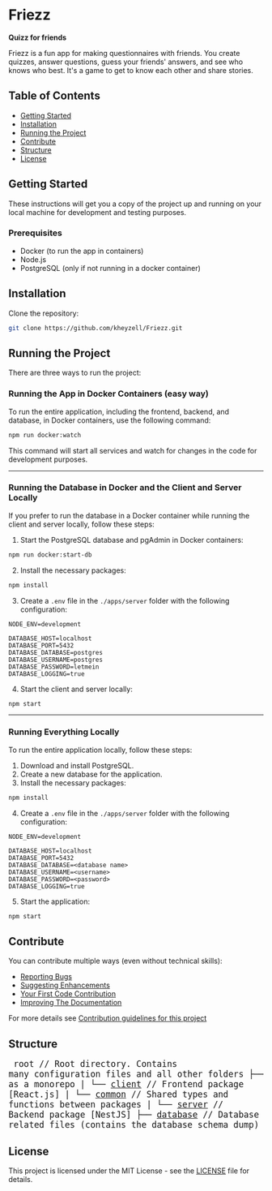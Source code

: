 # Friezz 
**Quizz for friends**

Friezz is a fun app for making questionnaires with friends. You create quizzes, answer questions, guess your friends' answers, and see who knows who best. It's a game to get to know each other and share stories.

## Table of Contents

- [Getting Started](#getting-started)
- [Installation](#installation)
- [Running the Project](#running-the-project)
- [Contribute](#contribute)
- [Structure](#structure)
- [License](#license)

## Getting Started

These instructions will get you a copy of the project up and running on your local machine for development and testing purposes.

### Prerequisites

- Docker (to run the app in containers)
- Node.js
- PostgreSQL (only if not running in a docker container)

## Installation

Clone the repository:

``` bash
git clone https://github.com/kheyzell/Friezz.git
```

## Running the Project

There are three ways to run the project:

### Running the App in Docker Containers (easy way)

To run the entire application, including the frontend, backend, and database, in Docker containers, use the following command:

``` bash
npm run docker:watch
```


This command will start all services and watch for changes in the code for development purposes.

---

### Running the Database in Docker and the Client and Server Locally

If you prefer to run the database in a Docker container while running the client and server locally, follow these steps:

1. Start the PostgreSQL database and pgAdmin in Docker containers:

``` bash
npm run docker:start-db
```

2. Install the necessary packages:

``` bash
npm install
```

3. Create a `.env` file in the `./apps/server` folder with the following configuration:

``` plaintext
NODE_ENV=development

DATABASE_HOST=localhost
DATABASE_PORT=5432
DATABASE_DATABASE=postgres
DATABASE_USERNAME=postgres
DATABASE_PASSWORD=letmein
DATABASE_LOGGING=true
```

4. Start the client and server locally:

``` bash
npm start
```

---

### Running Everything Locally

To run the entire application locally, follow these steps:

1. Download and install PostgreSQL.
2. Create a new database for the application.
3. Install the necessary packages:

``` bash
npm install
```

4. Create a `.env` file in the `./apps/server` folder with the following configuration:

``` plaintext
NODE_ENV=development

DATABASE_HOST=localhost
DATABASE_PORT=5432
DATABASE_DATABASE=<database name>
DATABASE_USERNAME=<username>
DATABASE_PASSWORD=<password>
DATABASE_LOGGING=true
```

5. Start the application:

``` bash
npm start
```


## Contribute

You can contribute multiple ways (even without technical skills):
  - [Reporting Bugs](docs/CONTRIBUTING.md#reporting-bugs)
  - [Suggesting Enhancements](docs/CONTRIBUTING.md#suggesting-enhancements)
  - [Your First Code Contribution](docs/CONTRIBUTING.md#your-first-code-contribution)
  - [Improving The Documentation](docs/CONTRIBUTING.md#improving-the-documentation)

For more details see [Contribution guidelines for this project](docs/CONTRIBUTING.md)

## Structure
<big><pre style="font-size: 14px;">
    root // Root directory. Contains many configuration files and all other folders
    ├── [apps](apps) // Contains all the packages necessary for the app as a monorepo
    |   └── [client](apps/client) // Frontend package [React.js]
    |   └── [common](apps/common) // Shared types and functions between packages
    |   └── [server](apps/server) // Backend package [NestJS]
    ├── [database](database) // Database related files (contains the database schema dump)
    └── [docs](docs) // Documentation files
</pre></big>


## License

This project is licensed under the MIT License - see the [LICENSE](LICENSE) file for details.
